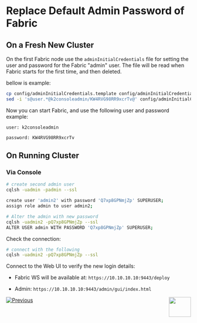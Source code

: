 # Replace Default Admin Password of Fabric



## On a Fresh New Cluster  

On the first Fabric node use the `adminInitialCredentials` file for setting the user and password for the Fabric "admin" user. The file will be read when Fabric starts for the first time, and then deleted.

bellow is example:

~~~bash
cp config/adminInitialCredentials.template config/adminInitialCredentials
sed -i 's@user.*@k2consoleadmin/KW4RVG98RR9xcrTv@' config/adminInitialCredentials
~~~

Now you can start Fabric, and use the following user and password example:

`user: k2consoleadmin` 

`password: KW4RVG98RR9xcrTv` 

## On Running Cluster 

### Via Console

```bash
# create second admin user
cqlsh -uadmin -padmin --ssl

create user 'admin2' with password 'Q7xp8GPNmjZp' SUPERUSER;
assign role admin to user admin2;

# Alter the admin with new password
cqlsh -uadmin2 -pQ7xp8GPNmjZp --ssl 
ALTER USER admin WITH PASSWORD 'Q7xp8GPNmjZp' SUPERUSER;

```

Check the connection: 

```bash
# connect with the following
cqlsh -uadmin2 -pQ7xp8GPNmjZp --ssl
```

Connect to the Web UI to verify the new login details:

* Fabric WS will be available at:
``` https://10.10.10.10:9443/deploy ```

* Admin:
``` https://10.10.10.10:9443/admin/gui/index.html ```



[![Previous](/articles/images/Previous.png)](/articles/99_fabric_infras/devops/08_oracleGG_hardening.md)[<img align="right" width="60" height="54" src="/articles/images/Next.png">](/articles/99_fabric_infras/devops/10_fabric_definde_master_key.md)

